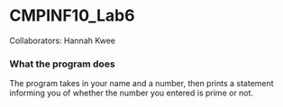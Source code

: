 # CMPINF10_Lab6
Collaborators:
Hannah Kwee

### What the program does
The program takes in your name and a number, then prints a statement informing you of whether the number you entered is prime or not.
